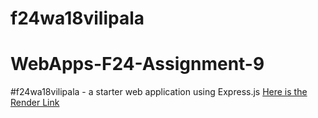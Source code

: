 # f24wa18vilipala
# WebApps-F24-Assignment-9

#f24wa18vilipala - a starter web application using Express.js
[Here is the Render Link](https://dashboard.render.com/web/srv-csg2gotds78s73e99qe0)